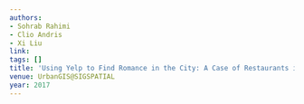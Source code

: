 ```yaml
---
authors:
- Sohrab Rahimi
- Clio Andris
- Xi Liu
link:
tags: []
title: 'Using Yelp to Find Romance in the City: A Case of Restaurants in Four Cities.'
venue: UrbanGIS@SIGSPATIAL
year: 2017
---
```

